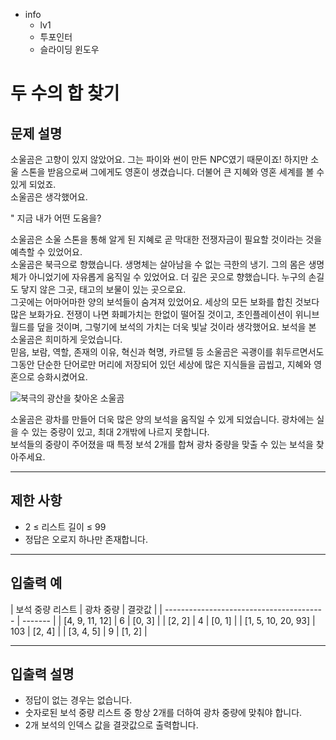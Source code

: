- info
    - lv1
    - 투포인터
    - 슬라이딩 윈도우

# 두 수의 합 찾기

## 문제 설명

소울곰은 고향이 있지 않았어요. 그는 파이와 썬이 만든 NPC였기 때문이죠! 하지만 소울 스톤을 받음으로써 그에게도 영혼이 생겼습니다. 더불어 큰 지혜와 영혼 세계를 볼 수 있게 되었죠.
<br/>
소울곰은 생각했어요.

" 지금 내가 어떤 도움을?

소울곰은 소울 스톤을 통해 알게 된 지혜로 곧 막대한 전쟁자금이 필요할 것이라는 것을 예측할 수 있었어요. 
<br/>
소울곰은 북극으로 향했습니다. 생명체는 살아남을 수 없는 극한의 냉기. 그의 몸은 생명체가 아니었기에 자유롭게 움직일 수 있었어요. 더 깊은 곳으로 향했습니다. 누구의 손길도 닿지 않은 그곳, 태고의 보물이 있는 곳으로요. 
<br/>
그곳에는 어마어마한 양의 보석들이 숨겨져 있었어요. 세상의 모든 보화를 합친 것보다 많은 보화가요. 전쟁이 나면 화폐가치는 한없이 떨어질 것이고, 초인플레이션이 위니브 월드를 덮을 것이며, 그렇기에 보석의 가치는 더욱 빛날 것이라 생각했어요. 보석을 본 소울곰은 희미하게 웃었습니다. 
<br/>
믿음, 보람, 역할, 존재의 이유, 혁신과 혁명, 카르텔 등 소울곰은 곡괭이를 휘두르면서도 그동안 단순한 단어로만 머리에 저장되어 있던 세상에 많은 지식들을 곱씹고, 지혜와 영혼으로 승화시켰어요.

![북극의 광산을 찾아온 소울곰](./7_1.png)

소울곰은 광차를 만들어 더욱 많은 양의 보석을 움직일 수 있게 되었습니다. 광차에는 실을 수 있는 중량이 있고, 최대 2개밖에 나르지 못합니다.
<br/>
보석들의 중량이 주어졌을 때 특정 보석 2개를 합쳐 광차 중량을 맞출 수 있는 보석을 찾아주세요.

---

## 제한 사항

- 2 ≤ 리스트 길이 ≤ 99
- 정답은 오로지 하나만 존재합니다.

---

## 입출력 예

| 보석 중량 리스트                          | 광차 중량  |  결괏값  |
| ---------------------------------------- | ------- |
| [4, 9, 11, 12] | 6 | [0, 3] |
| [2, 2] | 4 | [0, 1] |
| [1, 5, 10, 20, 93] | 103 | [2, 4] |
| [3, 4, 5] | 9 | [1, 2] |

---

## 입출력 설명
- 정답이 없는 경우는 없습니다.
- 숫자로된 보석 중량 리스트 중 항상 2개를 더하여 광차 중량에 맞춰야 합니다.
- 2개 보석의 인덱스 값을 결괏값으로 출력합니다.